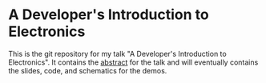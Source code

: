 # A Developer's Introduction to Electronics

This is the git repository for my talk "A Developer's Introduction to Electronics". It contains the [abstract](ABSTRACT.md) for the talk and will eventually contains the slides, code, and schematics for the demos.
